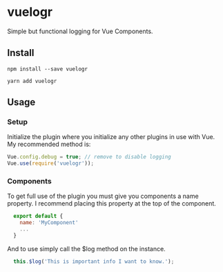 # vuelogr

Simple but functional logging for Vue Components.

## Install

  `npm install --save vuelogr`

  `yarn add vuelogr`

## Usage

### Setup

Initialize the plugin where you initialize any other plugins in use with Vue. My recommended method is:

  ```javascript
  Vue.config.debug = true; // remove to disable logging
  Vue.use(require('vuelogr'));
  ```

### Components

To get full use of the plugin you must give you components a name property. I recommend placing this property at the top of the component.

```javascript
  export default {
    name: 'MyComponent'
    ...
  }
```

And to use simply call the $log method on the instance.

```javascript
  this.$log('This is important info I want to know.');
```
